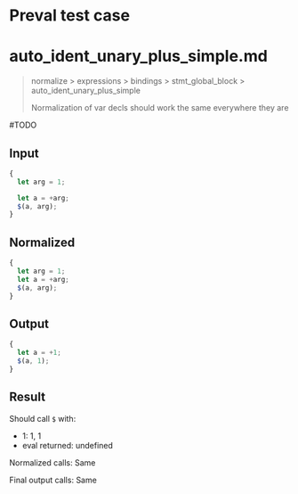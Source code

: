 # Preval test case

# auto_ident_unary_plus_simple.md

> normalize > expressions > bindings > stmt_global_block > auto_ident_unary_plus_simple
>
> Normalization of var decls should work the same everywhere they are

#TODO

## Input

`````js filename=intro
{
  let arg = 1;

  let a = +arg;
  $(a, arg);
}
`````

## Normalized

`````js filename=intro
{
  let arg = 1;
  let a = +arg;
  $(a, arg);
}
`````

## Output

`````js filename=intro
{
  let a = +1;
  $(a, 1);
}
`````

## Result

Should call `$` with:
 - 1: 1, 1
 - eval returned: undefined

Normalized calls: Same

Final output calls: Same
